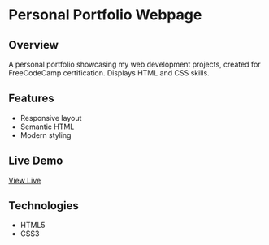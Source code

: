 # Personal Portfolio Webpage

## Overview
A personal portfolio showcasing my web development projects, created for FreeCodeCamp certification. Displays HTML and CSS skills.

## Features
- Responsive layout
- Semantic HTML
- Modern styling

## Live Demo
[View Live](https://kelyzor.github.io/Personal_Portfolio_Webpage/)

## Technologies
- HTML5
- CSS3
